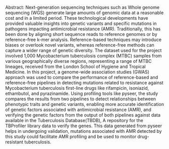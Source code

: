 Abstract:
Next-generation sequencing techniques such as Whole genome sequencing (WGS) generate large amounts of genomic data at a reasonable cost and in a limited period. These technological developments have provided valuable insights into genetic variants and specific mutations in pathogens impacting antimicrobial resistance (AMR). Traditionally, this has been done by aligning short sequence reads to reference genomes or by reference-free k-mer analysis. Reference-based techniques may introduce biases or overlook novel variants, whereas reference-free methods can capture a wider range of genetic diversity. The dataset used for the project involved 1,000 Mycobacterium tuberculosis complex (MTBC) samples from various geographically diverse regions, representing a range of MTBC lineages, received from the London School of Hygiene and Tropical Medicine.  In this project, a genome-wide association studies (GWAS) approach was used to compare the performance of reference-based and reference-free pipelines in detecting mutations related to resistance against Mycobacterium tuberculosis first-line drugs like rifampicin, isoniazid, ethambutol, and pyrazinamide. Using profiling tools like pyseer, the study compares the results from two pipelines to detect relationships between phenotypic traits and genetic variants, enabling more accurate identification of genetic factors associated with antimicrobial resistance (AMR), and verifying the genetic factors from the output of both pipelines against data available in the Tuberculosis Database(TBDB),  A  repository for the TBProfiler library data to verify the genes. This data generated from pyseer helps in undergoing validation, mutations associated with AMR detected by this study could facilitate AMR profiling and be used to monitor drug-resistant tuberculosis.

